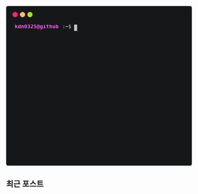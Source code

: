 

<img src="https://github.com/kdn0325/terminal-for-github-profile-readme/blob/main/github_stats.svg" />

## 최근 포스트
